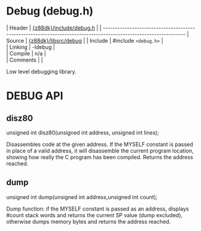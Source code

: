 # Debug (debug.h)

 | Header     | [{z88dk}/include/debug.h](https///raw.githubusercontent.com/z88dk/z88dk/master/include/debug.h)   |
 | ----------------------------------------------------------------------------------------------------------------
 | Source     | [{z88dk}/libsrc/debug](https///github.com/z88dk/z88dk/tree/master/libsrc/debug/)                  |
 | Include    | #include `<debug.h>`           |                                                                     
 | Linking    | -ldebug                      |                                                                     
 | Compile    | n/a                          |                                                                     
 | Comments   |                              |                                                                     

Low level debugging library.


# DEBUG API

## disz80

unsigned int disz80(unsigned int address, unsigned int lines);

Disassembles code at the given address.  If the MYSELF constant is passed in place of a valid address, it will disassemble the current program location, showing how really the C program has been compiled.
Returns the address reached.



## dump

unsigned int dump(unsigned int address,unsigned int count);


Dump function: if the MYSELF constant is passed as an address, displays #count stack words and returns the current SP value (dump excluded), otherwise dumps memory bytes and returns the address reached.



